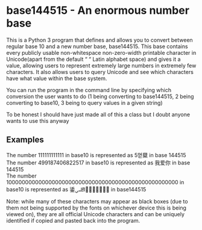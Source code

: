 # base144515 - An enormous number base
This is a Python 3 program that defines and allows you to convert between regular base 10 and a new number base, base144515. This base contains every publicly usable non-whitespace non-zero-width printable character in Unicode(apart from the default “ “ Latin alphabet space) and gives it a value, allowing users to represent extremely large numbers in extremely few characters. It also allows users to query Unicode and see which characters have what value within the base system. 

You can run the program in the command line by specifying which conversion the user wants to do (1 being converting to base144515, 2 being converting to base10, 3 being to query values in a given string)

To be honest I should have just made all of this a class but I doubt anyone wants to use this anyway

## Examples
The number 111111111111 in base10 is represented as 5먿糵 in base 144515 <br/>
The number 499187406822517 in base10 is represented as 我爱你 in base 144515 <br/>
The number 1000000000000000000000000000000000000000000000000000 in base10 is represented as 鋈ﴢ𖮀𰀽撾敜𥟀𡵭𣭲𬓝 in base144515 <br/>

Note: while many of these characters may appear as black boxes (due to them not being supported by the fonts on whichever device this is being viewed on), they are all official Unicode characters and can be uniquely identified if copied and pasted back into the program.
